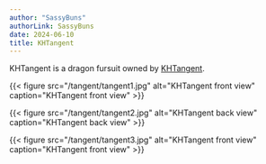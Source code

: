 ```yaml
---
author: "SassyBuns"
authorLink: SassyBuns
date: 2024-06-10
title: KHTangent
---
```


KHTangent is a dragon fursuit owned by [KHTangent](https://khtangent.com). 

{{< figure src="/tangent/tangent1.jpg" alt="KHTangent front view" caption="KHTangent front view" >}}

{{< figure src="/tangent/tangent2.jpg" alt="KHTangent back view" caption="KHTangent back view" >}}

{{< figure src="/tangent/tangent3.jpg" alt="KHTangent front view" caption="KHTangent front view" >}}